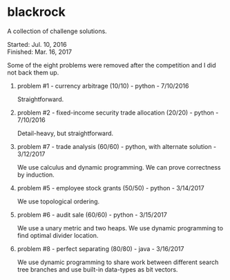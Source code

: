 # blackrock
A collection of challenge solutions.

Started: Jul. 10, 2016  
Finished: Mar. 16, 2017

Some of the eight problems were removed after the competition and I did not back them up.

1. problem #1 - currency arbitrage (10/10) - python - 7/10/2016

   Straightforward.

2. problem #2 - fixed-income security trade allocation (20/20) - python - 7/10/2016

   Detail-heavy, but straightforward.

3. problem #7 - trade analysis (60/60) - python, with alternate solution - 3/12/2017

   We use calculus and dynamic programming. We can prove correctness by induction.

4. problem #5 - employee stock grants (50/50) - python - 3/14/2017

   We use topological ordering.

5. problem #6 - audit sale (60/60) - python - 3/15/2017

   We use a unary metric and two heaps. We use dynamic programming to find optimal divider location.

6. problem #8 - perfect separating (80/80) - java - 3/16/2017

   We use dynamic programming to share work between different search tree branches and use built-in data-types as bit vectors.


